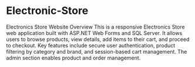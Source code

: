 # Electronic-Store
 Electronics Store Website
Overview
This is a responsive Electronics Store web application built with ASP.NET Web Forms and SQL Server. It allows users to browse products, view details, add items to their cart, and proceed to checkout. Key features include secure user authentication, product filtering by category and brand, and session-based cart management. The admin section enables product and order management.

